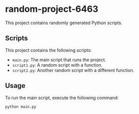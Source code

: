 
# random-project-6463

This project contains randomly generated Python scripts.

## Scripts

This project contains the following scripts:

- `main.py`: The main script that runs the project.
- `script1.py`: A random script with a function.
- `script2.py`: Another random script with a different function.

## Usage

To run the main script, execute the following command:

```bash
python main.py
